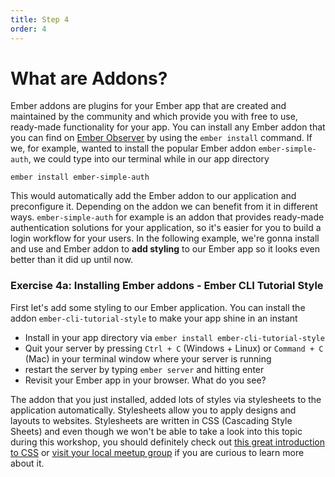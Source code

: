 ```yaml
---
title: Step 4
order: 4
---
```


# What are Addons?

Ember addons are plugins for your Ember app that are created and maintained by the community and which provide you with free to use, ready-made functionality for your app. You can install any Ember addon that you can find on [Ember Observer](https://emberobserver.com/) by using the `ember install` command. If we, for example, wanted to install the popular Ember addon `ember-simple-auth`, we could type into our terminal while in our app directory

```
ember install ember-simple-auth
```

This would automatically add the Ember addon to our application and preconfigure it. Depending on the addon we can benefit from it in different ways. `ember-simple-auth` for example is an addon that provides ready-made authentication solutions for your application, so it's easier for you to build a login workflow for your users. In the following example, we're gonna install and use and Ember addon to **add styling** to our Ember app so it looks even better than it did up until now.


### Exercise 4a: Installing Ember addons - Ember CLI Tutorial Style

First let's add some styling to our Ember application. You can install the addon `ember-cli-tutorial-style` to make your app shine in an instant

- Install in your app directory via `ember install ember-cli-tutorial-style`
- Quit your server by pressing `Ctrl + C` (Windows + Linux) or `Command + C` (Mac) in your terminal window where your server is running
- restart the server by typing `ember server` and hitting enter
- Revisit your Ember app in your browser. What do you see?

The addon that you just installed, added lots of styles via stylesheets to the application automatically. Stylesheets allow you to apply designs and layouts to websites. Stylesheets are written in CSS (Cascading Style Sheets) and even though we won't be able to take a look into this topic during this workshop, you should definitely check out [this great introduction to CSS](https://cssclass.es/materials/first-steps/) or [visit your local meetup group](https://www.meetup.com/up-front-ug/) if you are curious to learn more about it.
